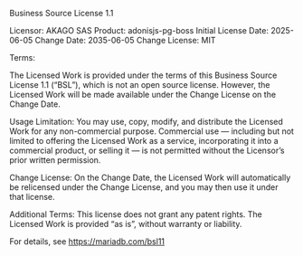 Business Source License 1.1

Licensor: AKAGO SAS
Product: adonisjs-pg-boss
Initial License Date: 2025-06-05
Change Date: 2035-06-05
Change License: MIT

Terms:

The Licensed Work is provided under the terms of this Business Source License 1.1 (“BSL”), which is not an open source license. However, the Licensed Work will be made available under the Change License on the Change Date.

Usage Limitation:
You may use, copy, modify, and distribute the Licensed Work for any non-commercial purpose.
Commercial use — including but not limited to offering the Licensed Work as a service, incorporating it into a commercial product, or selling it — is not permitted without the Licensor’s prior written permission.

Change License:
On the Change Date, the Licensed Work will automatically be relicensed under the Change License, and you may then use it under that license.

Additional Terms:
This license does not grant any patent rights.
The Licensed Work is provided “as is”, without warranty or liability.

For details, see https://mariadb.com/bsl11
